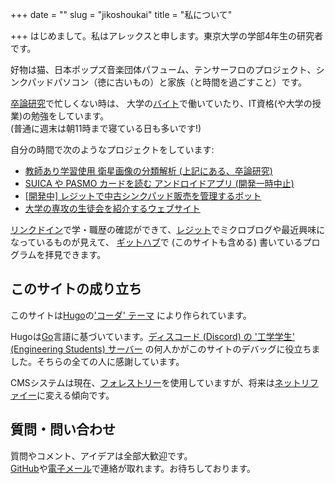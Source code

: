 +++
date = ""
slug = "jikoshoukai"
title = "私について"

+++
はじめまして。私はアレックスと申します。東京大学の学部4年生の研究者です。

好物は猫、日本ポップズ音楽団体パフューム、テンサーフロのプロジェクト、シンクパッドパソコン（徳に古いもの）と家族（と時間を過ごすこと）です。

[卒論研究](https://github.com/MadIceTea/LIDA)で忙しくない時は、 大学の[バイト](http://www.gfd.c.u-tokyo.ac.jp/)で働いていたり、IT資格(や大学の授業)の勉強をしています。  
(普通に週末は朝11時まで寝ている日も多いです!)

自分の時間で次のようなプロジェクトをしています:

* [教師あり学習使用 衛星画像の分類解析 (上記にある、卒論研究)](https://github.com/madicetea/LIDA)
* [SUICA や PASMO カードを読む アンドロイドアプリ (開発一時中止)](https://github.com/madicetea/balanceic)
* [\[開発中\] レジットで中古シンクパッド販売を管理するボット](https://github.com/madicetea/thinkpadsforsalebot)
* [大学の専攻の生徒会を紹介するウェブサイト](https://github.com/peakstudentcoucil/website-prod)

[リンクドイン](https://linkedin.com/in/madicetea)で学・職歴の確認ができて、[レジット](https://reddit.com/u/madicetea)でミクロブログや最近興味になっているものが見えて、 [ギットハブ](https://github.com/madicetea)で (このサイトも含める) 書いているプログラムを拝見できます。

## このサイトの成り立ち

このサイトは[Hugo](http://gohugo.io/)の['コーダ' テーマ](https://themes.gohugo.io/hugo-coder/) により作られています。

Hugoは[Go](http://golang.org/)言語に基づいています。[ディスコード (Discord) の '工学学生' (Engineering Students) サーバー](https://discord.gg/EngineeringStudents) の何人かがこのサイトのデバッグに役立ちました。そちらの全ての人に感謝しています。

CMSシステムは現在、[フォレストリー](https://app.forestry.io)を使用していますが、将来は[ネットリファイー](https://www.netlifycms.org/)に変える傾向です。

## 質問・問い合わせ

質問やコメント、アイデアは全部大歓迎です。  
[GitHub](https://github.com/madicetea/website-personal/issues/new)や[電子メール](mailto:madicetea@posteo.jp)で連絡が取れます。お待ちしております。